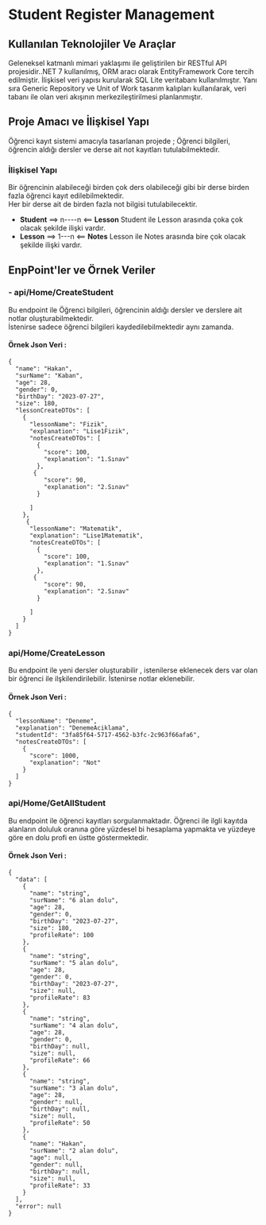 # Student Register Management
## Kullanılan Teknolojiler Ve Araçlar
Geleneksel katmanlı mimari yaklaşımı ile geliştirilen bir  RESTful API projesidir..NET 7 kullanılmış, ORM aracı olarak EntityFramework Core tercih edilmiştir.
İlişkisel veri yapısı kurularak SQL Lite veritabanı kullanılmıştır.
Yanı sıra Generic Repository ve Unit of Work tasarım kalıpları kullanılarak, veri tabanı ile olan veri akışının merkezileştirilmesi planlanmıştır.
## Proje Amacı ve İlişkisel Yapı 
Öğrenci kayıt sistemi amacıyla tasarlanan projede ; Öğrenci bilgileri, öğrencin aldığı dersler ve derse ait not kayıtları tutulabilmektedir.
### İlişkisel Yapı
Bir öğrencinin alabileceği birden çok ders olabileceği gibi bir derse birden fazla öğrenci kayıt edilebilmektedir. 
</br>
Her bir derse ait de birden fazla not bilgisi tutulabilecektir.
</br>
- **Student** ==> n----n <== **Lesson**  Student ile Lesson arasında çoka çok olacak şekilde ilişki vardır.
- **Lesson** ==> 1---n <== **Notes** Lesson ile Notes arasında bire çok olacak şekilde ilişki vardır.

## EnpPoint'ler ve Örnek Veriler
### - api/Home/CreateStudent 
Bu endpoint ile Öğrenci bilgileri, öğrencinin aldığı dersler ve derslere ait notlar oluşturabilmektedir.
</br>
İstenirse sadece öğrenci bilgileri kaydedilebilmektedir aynı zamanda.
#### Örnek Json Veri : 
```
{
  "name": "Hakan",
  "surName": "Kaban",
  "age": 28,
  "gender": 0,
  "birthDay": "2023-07-27",
  "size": 180,
  "lessonCreateDTOs": [
    {
      "lessonName": "Fizik",
      "explanation": "Lise1Fizik",
      "notesCreateDTOs": [
        {
          "score": 100,
          "explanation": "1.Sınav"
        },
       {
          "score": 90,
          "explanation": "2.Sınav"
        }
     
      ]
    },
     {
      "lessonName": "Matematik",
      "explanation": "Lise1Matematik",
      "notesCreateDTOs": [
        {
          "score": 100,
          "explanation": "1.Sınav"
        },
       {
          "score": 90,
          "explanation": "2.Sınav"
        }
     
      ]
    }
  ]
}
```
###  api/Home/CreateLesson
Bu endpoint ile yeni dersler oluşturabilir , istenilerse eklenecek ders var olan bir öğrenci ile ilşkilendirilebilir.
İstenirse notlar eklenebilir.
#### Örnek Json Veri : 
```
{
  "lessonName": "Deneme",
  "explanation": "DenemeAciklama",
  "studentId": "3fa85f64-5717-4562-b3fc-2c963f66afa6",
  "notesCreateDTOs": [
    {
      "score": 1000,
      "explanation": "Not"
    }
  ]
}
```
###  api/Home/GetAllStudent
Bu endpoint ile öğrenci kayıtları sorgulanmaktadır. 
Öğrenci ile ilgli kayıtda alanların doluluk oranına göre yüzdesel bi hesaplama yapmakta ve yüzdeye göre en dolu profi en üstte göstermektedir.
#### Örnek Json Veri : 
```
{
  "data": [
    {
      "name": "string",
      "surName": "6 alan dolu",
      "age": 28,
      "gender": 0,
      "birthDay": "2023-07-27",
      "size": 180,
      "profileRate": 100
    },
    {
      "name": "string",
      "surName": "5 alan dolu",
      "age": 28,
      "gender": 0,
      "birthDay": "2023-07-27",
      "size": null,
      "profileRate": 83
    },
    {
      "name": "string",
      "surName": "4 alan dolu",
      "age": 28,
      "gender": 0,
      "birthDay": null,
      "size": null,
      "profileRate": 66
    },
    {
      "name": "string",
      "surName": "3 alan dolu",
      "age": 28,
      "gender": null,
      "birthDay": null,
      "size": null,
      "profileRate": 50
    },
    {
      "name": "Hakan",
      "surName": "2 alan dolu",
      "age": null,
      "gender": null,
      "birthDay": null,
      "size": null,
      "profileRate": 33
    }
  ],
  "error": null
}
```
